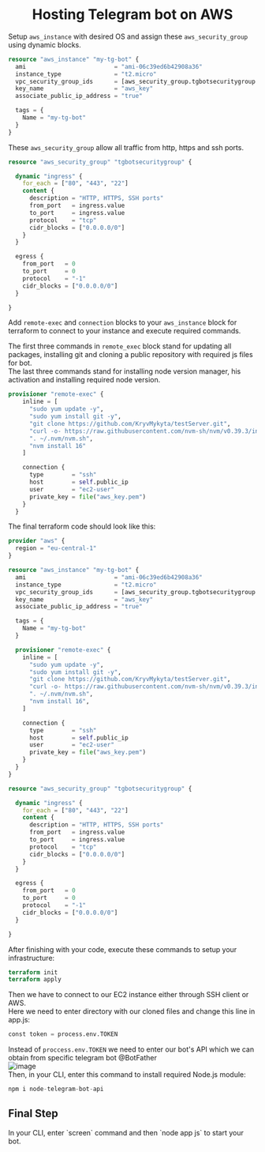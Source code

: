 <h1 align="center">Hosting Telegram bot on AWS</h1>

Setup `aws_instance` with desired OS and assign these `aws_security_group` using dynamic blocks.
```tf
resource "aws_instance" "my-tg-bot" {
  ami                         = "ami-06c39ed6b42908a36"
  instance_type               = "t2.micro"
  vpc_security_group_ids      = [aws_security_group.tgbotsecuritygroup.id]
  key_name                    = "aws_key"
  associate_public_ip_address = "true"

  tags = {
    Name = "my-tg-bot"
  }
}

```
These `aws_security_group` allow all traffic from http, https and ssh ports.

```tf
resource "aws_security_group" "tgbotsecuritygroup" {

  dynamic "ingress" {
    for_each = ["80", "443", "22"]
    content {
      description = "HTTP, HTTPS, SSH ports"
      from_port   = ingress.value
      to_port     = ingress.value
      protocol    = "tcp"
      cidr_blocks = ["0.0.0.0/0"]
    }
  }

  egress {
    from_port   = 0
    to_port     = 0
    protocol    = "-1"
    cidr_blocks = ["0.0.0.0/0"]
  }

}
```

Add `remote-exec` and `connection` blocks to your `aws_instance` block for terraform to connect to your instance and execute required commands.

The first three commands in `remote_exec` block stand for updating all packages, installing git and cloning a public repository with required js files for bot.
<br>
The last three commands stand for installing node version manager, his activation and installing required node version.

```tf
provisioner "remote-exec" {
    inline = [
      "sudo yum update -y",
      "sudo yum install git -y",
      "git clone https://github.com/KryvMykyta/testServer.git",
      "curl -o- https://raw.githubusercontent.com/nvm-sh/nvm/v0.39.3/install.sh | bash",
      ". ~/.nvm/nvm.sh",
      "nvm install 16"
    ]

    connection {
      type        = "ssh"
      host        = self.public_ip
      user        = "ec2-user"
      private_key = file("aws_key.pem")
    }
  }
```

The final terraform code should look like this:
```tf
provider "aws" {
  region = "eu-central-1"
}

resource "aws_instance" "my-tg-bot" {
  ami                         = "ami-06c39ed6b42908a36"
  instance_type               = "t2.micro"
  vpc_security_group_ids      = [aws_security_group.tgbotsecuritygroup.id]
  key_name                    = "aws_key"
  associate_public_ip_address = "true"

  tags = {
    Name = "my-tg-bot"
  }

  provisioner "remote-exec" {
    inline = [
      "sudo yum update -y",
      "sudo yum install git -y",
      "git clone https://github.com/KryvMykyta/testServer.git",
      "curl -o- https://raw.githubusercontent.com/nvm-sh/nvm/v0.39.3/install.sh | bash",
      ". ~/.nvm/nvm.sh",
      "nvm install 16",
    ]

    connection {
      type        = "ssh"
      host        = self.public_ip
      user        = "ec2-user"
      private_key = file("aws_key.pem")
    }
  }
}

resource "aws_security_group" "tgbotsecuritygroup" {

  dynamic "ingress" {
    for_each = ["80", "443", "22"]
    content {
      description = "HTTP, HTTPS, SSH ports"
      from_port   = ingress.value
      to_port     = ingress.value
      protocol    = "tcp"
      cidr_blocks = ["0.0.0.0/0"]
    }
  }

  egress {
    from_port   = 0
    to_port     = 0
    protocol    = "-1"
    cidr_blocks = ["0.0.0.0/0"]
  }

}
```
After finishing with your code, execute these commands to setup your infrastructure:
```tf
terraform init
terraform apply
```

Then we have to connect to our EC2 instance either through SSH client or AWS.
<br>
Here we need to enter directory with our cloned files and change this line in app.js:
```tf
const token = process.env.TOKEN
```
Instead of `proccess.env.TOKEN` we need to enter our bot's API which we can obtain from specific telegram bot @BotFather
<br>
![image](https://user-images.githubusercontent.com/114437342/216158048-b66c875c-bbd3-4311-973f-17428761b9a0.png)
<br>
Then, in your CLI, enter this command to install required Node.js module:
```tf
npm i node-telegram-bot-api
```
<h2>Final Step</h2>
In your CLI, enter `screen` command and then `node app js` to start your bot.
  
